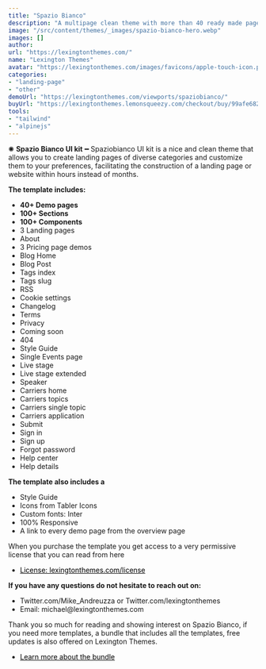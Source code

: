 ```yaml
---
title: "Spazio Bianco"
description: "A multipage clean theme with more than 40 ready made pages"
image: "/src/content/themes/_images/spazio-bianco-hero.webp"
images: []
author:
url: "https://lexingtonthemes.com/"
name: "Lexington Themes"
avatar: "https://lexingtonthemes.com/images/favicons/apple-touch-icon.png"
categories:
- "landing-page"
- "other"
demoUrl: "https://lexingtonthemes.com/viewports/spaziobianco/"
buyUrl: "https://lexingtonthemes.lemonsqueezy.com/checkout/buy/99afe682-cc70-4d85-b19a-debb968441b1"
tools:
- "tailwind"
- "alpinejs"
---
```


<p>✺&nbsp;<strong>Spazio Bianco UI kit</strong>&nbsp;━&nbsp;Spaziobianco UI kit is a nice and clean theme that allows you to create landing pages of diverse categories and customize them to your preferences, facilitating the construction of a landing page or website within hours instead of months.</p>

<p><strong>The template includes:</strong></p>
<ul>
  <li><strong>40+ Demo pages</strong></li>
  <li><strong>100+ Sections</strong></li>
  <li><strong>100+ Components</strong></li>
  <li>3 Landing pages</li>
  <li>About</li>
  <li>3 Pricing page demos</li>
  <li>Blog Home</li>
  <li>Blog Post </li>
  <li>Tags index </li>
  <li>Tags slug </li>
  <li>RSS </li>
  <li>Cookie settings </li>
  <li>Changelog </li>
  <li>Terms </li>
  <li>Privacy </li>
  <li>Coming soon </li>
  <li>404 </li>
  <li>Style Guide </li>
  <li>Single Events page </li>
  <li>Live stage </li>
  <li>Live stage extended </li>
  <li>Speaker </li>
  <li>Carriers home </li>
  <li>Carriers topics </li>
  <li>Carriers single topic </li>
  <li>Carriers application </li>
  <li>Submit </li>
  <li>Sign in </li>
  <li>Sign up </li>
  <li>Forgot password </li>
  <li>Help center</li>
  <li>Help details</li>


</ul>
<p><strong>The template also includes a</strong></p>
<ul>
  <li>Style Guide</li>
  <li>Icons from Tabler Icons</li>
  <li>Custom fonts: Inter</li>
  <li>100%&nbsp;Responsive</li>
  <li>A link to every demo page from the overview page</li>
</ul>
<p>When you purchase the template you get access to a very permissive license that you can read from here</p>
<ul>
  <li><a href="https://lexingtonthemes.com/license/" rel="noopener noreferrer" target="_blank" style="color: rgb(0, 0, 0);">License: lexingtonthemes.com/license</a></li>
</ul>
<p><strong>If you have any questions do not hesitate to reach out on:</strong></p>
<ul>
  <li>Twitter.com/Mike_Andreuzza or&nbsp;Twitter.com/lexingtonthemes</li>
  <li>Email: michael@lexingtonthemes.com</li>
</ul>
<p>Thank you so much for reading and showing interest on Spazio Bianco, if you need more templates, a bundle that includes all the templates, free updates is also offered on Lexington Themes.&nbsp;</p>
<ul>
  <li><a href="https://lexingtonthemes.com/pricing/" rel="noopener noreferrer" target="_blank" style="color: rgb(0, 0, 0);">Learn more about the bundle</a></li>
</ul>
<p><br></p>